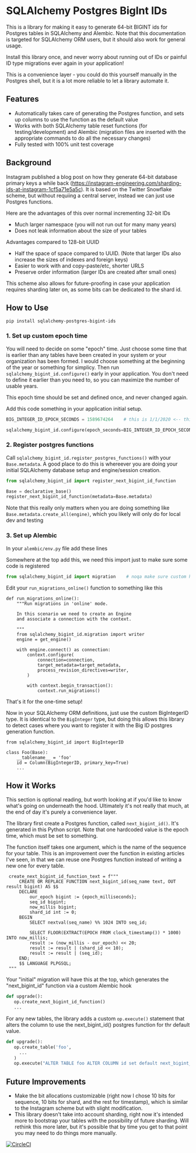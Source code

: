# SQLAlchemy Postgres BigInt IDs

This is a library for making it easy to generate 64-bit BIGINT ids for Postgres tables in SQLAlchemy and Alembic. Note that this documentation is targeted for  SQLAlchemy ORM users, but it should also work for general usage.

Install this library once, and never worry about running out of IDs or painful ID type migrations ever again in your application!

This is a convenience layer - you could do this yourself manually in the Postgres shell, but it is a lot more reliable to let a library automate it.

## Features
- Automatically takes care of generating the Postgres function, and sets up columns to use the function as the default value
- Works with both SQLAlchemy table reset functions (for testing/development) and Alembic (migration files are inserted with the appropriate commands to do all the necessary changes)
- Fully tested with 100% unit test coverage

## Background
Instagram published a blog post on how they generate 64-bit database primary keys a while back (https://instagram-engineering.com/sharding-ids-at-instagram-1cf5a71e5a5c). It is based on the Twitter Snowflake scheme, but without requiing a central server, instead we can just use Postgres functions.

Here are the advantages of this over normal incrementing 32-bit IDs
- Much larger namespace (you will not run out for many many years)
- Does not leak information about the size of your tables

Advantages compared to 128-bit UUID
- Half the space of space compared to UUID. (Note that larger IDs also increase the sizes of indexes and foreign keys)
- Easier to work with and copy-paste/etc, shorter URLS
- Preserve order information (larger IDs are created after small ones)

This scheme also allows for future-proofing in case your application requires sharding later on, as some bits can be dedicated to the shard id.


## How to Use
```
pip install sqlalchemy-postgres-bigint-ids
```

### 1. Set up custom epoch time
You will need to decide on some "epoch" time. Just choose some time that is earlier than any tables have been created in your system or your organization has been formed. I would choose something at the beginning of the year or something for simplicy. Then run `sqlalchemy_bigint_id.configure()` early in your application. You don't need to define it earlier than you need to, so you can maximize the number of usable years.

This epoch time should be set and defined once, and never changed again.

Add this code something in your application initial setup.
```python
BIG_INTEGER_ID_EPOCH_SECONDS = 1589674264    # this is 1/1/2020 <-- this is just a sample, choose your own time

sqlalchemy_bigint_id.configure(epoch_seconds=BIG_INTEGER_ID_EPOCH_SECONDS)
```

### 2. Register postgres functions
Call `sqlalchemy_bigint_id.register_postgres_functions()` with your `Base.metadata`. A good place to do this is whereever you are doing your initial SQLAlchemy database setup and engine/session creation.
```python
from sqlalchemy_bigint_id import register_next_bigint_id_function

Base = declarative_base()
register_next_bigint_id_function(metadata=Base.metadata)
```

Note that this really only matters when you are doing something like `Base.metadata.create_all(engine)`, which you likely will only do for local dev and testing

### 3. Set up Alembic
In your `alembic/env.py` file add these lines

Somewhere at the top add this, we need this import just to make sure some code is registered
```python
from sqlalchemy_bigint_id import migration    # noqa make sure custom hooks are registered
```

Edit your `run_migrations_online()` function to something like this

```
def run_migrations_online():
    """Run migrations in 'online' mode.

    In this scenario we need to create an Engine
    and associate a connection with the context.

    """
    from sqlalchemy_bigint_id.migration import writer
    engine = get_engine()

    with engine.connect() as connection:
        context.configure(
            connection=connection,
            target_metadata=target_metadata,
            process_revision_directives=writer,
        )

        with context.begin_transaction():
            context.run_migrations()
```

That's it for the one-time setup!

Now in your SQLAlchemy ORM definitions, just use the custom BigIntegerID type. It is identical to the `BigInteger` type, but doing this allows this library to detect cases where you want to register it with the Big ID postgres generation function.

```
from sqlalchemy_bigint_id import BigIntegerID

class Foo(Base):
    __tablename__ = 'foo'
    id = Column(BigIntegerID, primary_key=True)
    ...
```

## How it Works
This section is optional reading, but worth looking at if you'd like to know what's going on underneath the hood. Ultimately it's not really that much, at the end of day it's purely a convenience layer.

The library first create a Postgres function, called `next_bigint_id()`. It's generated in this Python script. Note that one hardcoded value is the epoch time, which must be set to something.

The function itself takes one argument, which is the name of the sequence for your table. This is an improvement over the function in existing articles I've seen, in that we can reuse one Postgres function instead of writing a new one for every table.

```
 create_next_bigint_id_function_text = f"""
     CREATE OR REPLACE FUNCTION next_bigint_id(seq_name text, OUT result bigint) AS $$
     DECLARE
         our_epoch bigint := {epoch_milliseconds};
         seq_id bigint;
         now_millis bigint;
         shard_id int := 0;
     BEGIN
         SELECT nextval(seq_name) %% 1024 INTO seq_id;

         SELECT FLOOR(EXTRACT(EPOCH FROM clock_timestamp()) * 1000) INTO now_millis;
         result := (now_millis - our_epoch) << 20;
         result := result | (shard_id << 10);
         result := result | (seq_id);
     END;
     $$ LANGUAGE PLPGSQL;
 """
```

Your "initial" migration will have this at the top, which generates the "next_bigint_id" function via a custom Alembic hook
```python
def upgrade():
   op.create_next_bigint_id_function()
   ...
```

For any new tables, the library adds a custom `op.execute()` statement that alters the column to use the next_bigint_id() postgres function for thr default value.

```python
def upgrade():
   op.create_table('foo',
     ...
   )
   op.execute("ALTER TABLE foo ALTER COLUMN id set default next_bigint_id('foo_id_seq')")
```

## Future Improvements
- Make the bit allocations customizable (right now I chose 10 bits for sequence, 10 bits for shard, and the rest for timestamp), which is similar to the Instagram scheme but with slight modification.
- This library doesn't take into account sharding, right now it's intended more to bootstrap your tables with the possibility of future sharding. Will rethink this more later, but it's possible that by time you get to that point you may need to do things more manually.

[![CircleCI](https://circleci.com/gh/alvinchow86/sqlalchemy-postgres-bigint-ids.svg?style=svg)](https://circleci.com/gh/alvinchow86/sqlalchemy-postgres-bigint-ids)
